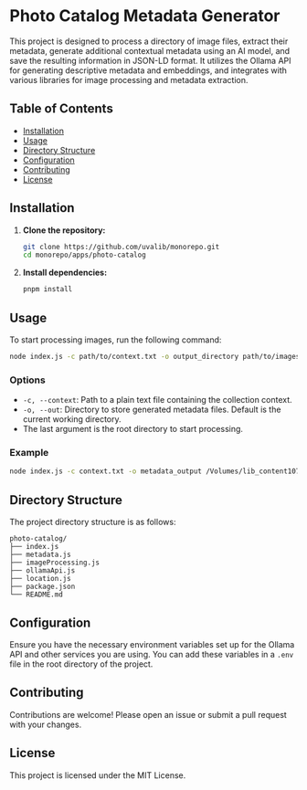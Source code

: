 # Photo Catalog Metadata Generator

This project is designed to process a directory of image files, extract their metadata, generate additional contextual metadata using an AI model, and save the resulting information in JSON-LD format. It utilizes the Ollama API for generating descriptive metadata and embeddings, and integrates with various libraries for image processing and metadata extraction.

## Table of Contents

- [Installation](#installation)
- [Usage](#usage)
- [Directory Structure](#directory-structure)
- [Configuration](#configuration)
- [Contributing](#contributing)
- [License](#license)

## Installation

1. **Clone the repository:**

   ```bash
   git clone https://github.com/uvalib/monorepo.git
   cd monorepo/apps/photo-catalog
   ```

2. **Install dependencies:**

   ```bash
   pnpm install
   ```

## Usage

To start processing images, run the following command:

```bash
node index.js -c path/to/context.txt -o output_directory path/to/images
```

### Options

- `-c, --context`: Path to a plain text file containing the collection context.
- `-o, --out`: Directory to store generated metadata files. Default is the current working directory.
- The last argument is the root directory to start processing.

### Example

```bash
node index.js -c context.txt -o metadata_output /Volumes/lib_content107/Addison_2018
```

## Directory Structure

The project directory structure is as follows:

```
photo-catalog/
├── index.js
├── metadata.js
├── imageProcessing.js
├── ollamaApi.js
├── location.js
├── package.json
└── README.md
```

## Configuration

Ensure you have the necessary environment variables set up for the Ollama API and other services you are using. You can add these variables in a `.env` file in the root directory of the project.

## Contributing

Contributions are welcome! Please open an issue or submit a pull request with your changes.

## License

This project is licensed under the MIT License.
